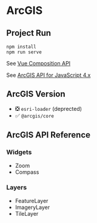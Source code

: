 # ArcGIS

## Project Run

```
npm install
npm run serve
```

See [Vue Composition API](https://composition-api.vuejs.org/zh/)

See [ArcGIS API for JavaScript 4.x](https://developers.arcgis.com/javascript/latest/api-reference/index.html)

## ArcGIS Version

- ❎ `esri-loader` (deprected)
- ✅ `@arcgis/core`

## ArcGIS API Reference

### Widgets

- Zoom
- Compass

### Layers

- FeatureLayer
- ImageryLayer
- TileLayer
